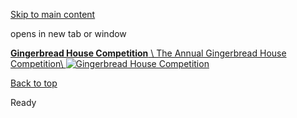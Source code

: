 [Skip to main content](https://www.pittsburghpa.gov/Recreation-Events/Parks/Parks-Rotating-Banner/Gingerbread-House-Competition#main-content)

opens in new tab or window

[**Gingerbread House Competition** \\
The Annual Gingerbread House Competition\\
![Gingerbread House Competition](https://www.pittsburghpa.gov/files/assets/city/v/1/parks/images/rotating-banner/gungerbread.jpg)](https://www.pittsburghpa.gov/EngagementHQ-Projects/Welcome-25307)

[Back to top](https://www.pittsburghpa.gov/Recreation-Events/Parks/Parks-Rotating-Banner/Gingerbread-House-Competition#body-top)

Ready
